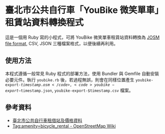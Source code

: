 # 臺北市公共自行車「YouBike 微笑單車」租賃站資料轉換程式

這是一個用 Ruby 寫的小程式，可將 YouBike 微笑單車租賃站資料轉換為 [JOSM file format](http://wiki.openstreetmap.org/wiki/JOSM_file_format), CSV, JSON 三種檔案格式，以便後續再利用。

## 使用方法

本程式遵循一般常見 Ruby 程式的部署方法，使用 Bundler 與 Gemfile 自動安裝必要元件。執行 <code>youbike.rb</code> 後，若過程無誤，則會在同樣位置產生 <code>youbike-export-$timestamp.osm</code>, <code>youbike-export-$timestamp.json</code>, <code>youbike-export-$timestamp.csv</code> 檔案。

## 參考資料

* [臺北市公共自行車租借站及價格資料](http://data.taipei.gov.tw/opendata/apply/NewDataContent?oid=7114B2ED-D8E5-49FD-81F9-F479806DB635#)
* [Tag:amenity=bicycle_rental - OpenStreetMap Wiki](http://wiki.openstreetmap.org/wiki/Tag:amenity%3Dbicycle_rental)

